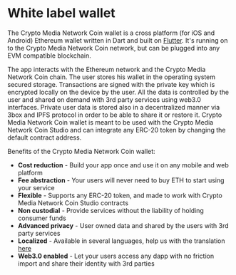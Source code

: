# White label wallet

The Crypto Media Network Coin wallet is a cross platform \(for iOS and Android\) Ethereum wallet written in Dart and built on [Flutter](http://https//flutter.dev/). It's running on to the Crypto Media Network Coin network, but can be plugged into any EVM compatible blockchain.

The app interacts with the Ethereum network and the Crypto Media Network Coin chain. The user stores his wallet in the operating system secured storage. Transactions are signed with the private key which is encrypted locally on the device by the user. All the data is controlled by the user and shared on demand with 3rd party services using web3.0 interfaces. Private user data is stored also in a decentralized manner via 3box and IPFS protocol in order to be able to share it or restore it. Crypto Media Network Coin wallet is meant to be used with the Crypto Media Network Coin Studio and can integrate any ERC-20 token by changing the default contract address.

Benefits of the Crypto Media Network Coin wallet:

* **Cost reduction** - Build your app once and use it on any  mobile and web platform
* **Fee abstraction** - Your users will never need to buy ETH to start using your service
* **Flexible** - Supports any ERC-20 token, and made to work with Crypto Media Network Coin Studio contracts 
* **Non custodial** - Provide services without the liability of holding consumer funds
* **Advanced privacy**  -  User owned data and shared by the users with 3rd party services
* **Localized** - Available in several languages, help us with the translation [here](https://lokalise.co/public/783082135d36f14996c804.53212944/)
* **Web3.0 enabled** - Let your users access any dapp with no friction import and share their identity with 3rd parties

